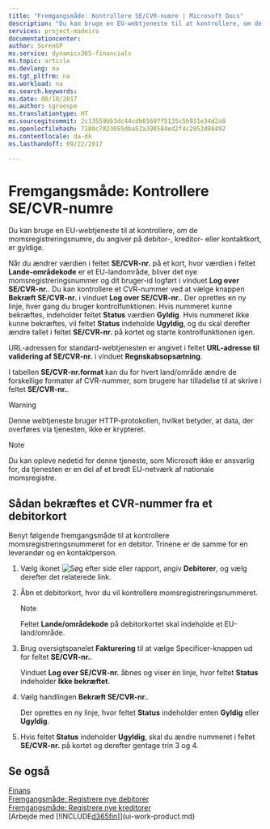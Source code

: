```yaml
---
title: "Fremgangsmåde: Kontrollere SE/CVR-numre | Microsoft Docs"
description: "Du kan bruge en EU-webtjeneste til at kontrollere, om de momsregistreringsnumre, du angiver på debitor-, kreditor- eller kontaktkort, er gyldige."
services: project-madeira
documentationcenter: 
author: SorenGP
ms.service: dynamics365-financials
ms.topic: article
ms.devlang: na
ms.tgt_pltfrm: na
ms.workload: na
ms.search.keywords: 
ms.date: 08/10/2017
ms.author: sgroespe
ms.translationtype: HT
ms.sourcegitcommit: 2c13559bb3dc44cdb61697f5135c5b931e34d2a8
ms.openlocfilehash: 7180c7823055dba52a398584ed2f4c2952d08492
ms.contentlocale: da-dk
ms.lasthandoff: 09/22/2017

---
```

# <a name="how-to-verify-vat-registration-numbers"></a>Fremgangsmåde: Kontrollere SE/CVR-numre
Du kan bruge en EU-webtjeneste til at kontrollere, om de momsregistreringsnumre, du angiver på debitor-, kreditor- eller kontaktkort, er gyldige.  

 Når du ændrer værdien i feltet **SE/CVR-nr.** på et kort, hvor værdien i feltet **Lande-områdekode** er et EU-landområde, bliver det nye momsregistreringsnummer og dit bruger-id logført i vinduet **Log over SE/CVR-nr.**. Du kan kontrollere et CVR-nummer ved at vælge knappen **Bekræft SE/CVR-nr.** i vinduet **Log over SE/CVR-nr.**. Der oprettes en ny linje, hver gang du bruger kontrolfunktionen. Hvis nummeret kunne bekræftes, indeholder feltet **Status** værdien **Gyldig**. Hvis nummeret ikke kunne bekræftes, vil feltet **Status** indeholde **Ugyldig**, og du skal derefter ændre tallet i feltet **SE/CVR-nr.** på kortet og starte kontrolfunktionen igen.  

 URL-adressen for standard-webtjenesten er angivet i feltet **URL-adresse til validering af SE/CVR-nr.** i vinduet **Regnskabsopsætning**.  

 I tabellen **SE/CVR-nr.format** kan du for hvert land/område ændre de forskellige formater af CVR-nummer, som brugere har tilladelse til at skrive i feltet **SE/CVR-nr.**.  

> [!WARNING]  
>  Denne webtjeneste bruger HTTP-protokollen, hvilket betyder, at data, der overføres via tjenesten, ikke er krypteret.  

> [!NOTE]  
>  Du kan opleve nedetid for denne tjeneste, som Microsoft ikke er ansvarlig for, da tjenesten er en del af et bredt EU-netværk af nationale momsregistre.  

## <a name="to-verify-a-vat-registration-number-from-a-customer-card"></a>Sådan bekræftes et CVR-nummer fra et debitorkort  
Benyt følgende fremgangsmåde til at kontrollere momsregistreringsnummeret for en debitor. Trinene er de samme for en leverandør og en kontaktperson.   
1.  Vælg ikonet ![Søg efter side eller rapport](media/ui-search/search_small.png "Ikonet Søg efter side eller rapport"), angiv **Debitorer**, og vælg derefter det relaterede link.  

2.  Åbn et debitorkort, hvor du vil kontrollere momsregistreringsnummeret.  

    > [!NOTE]  
    >  Feltet **Lande/områdekode** på debitorkortet skal indeholde et EU-land/område.  
3.  Brug oversigtspanelet **Fakturering** til at vælge Specificer-knappen ud for feltet **SE/CVR-nr.**.  

    Vinduet **Log over SE/CVR-nr.** åbnes og viser én linje, hvor feltet **Status** indeholder **Ikke bekræftet**.  
4.  Vælg handlingen **Bekræft SE/CVR-nr.**.  

     Der oprettes en ny linje, hvor feltet **Status** indeholder enten **Gyldig** eller **Ugyldig**.  
5.  Hvis feltet **Status** indeholder **Ugyldig**, skal du ændre nummeret i feltet **SE/CVR-nr.** på kortet og derefter gentage trin 3 og 4.  

## <a name="see-also"></a>Se også  
[Finans](finance.md)  
[Fremgangsmåde: Registrere nye debitorer](sales-how-register-new-customers.md)  
[Fremgangsmåde: Registrere nye kreditorer](purchasing-how-register-new-vendors.md)  
[Arbejde med [!INCLUDE[d365fin](includes/d365fin_md.md)]](ui-work-product.md)

